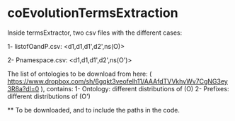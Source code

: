 # coEvolutionTermsExtraction

Inside termsExtractor, two csv files with the different cases:

1- listofOandP.csv: <d1,d1,d1',d2',ns(O)>

2- Pnamespace.csv: <d1,d1,d1',d2',ns(O')>



The list of ontologies to be download from here:
( https://www.dropbox.com/sh/6gqkt3veofelh11/AAAfdTVVkhvWv7CgNG3ey3R8a?dl=0 ), contains: 
1- Ontology: different distributions of (O)
2- Prefixes: different distributions of (O')



** To be downloaded, and to include the paths in the code. 

